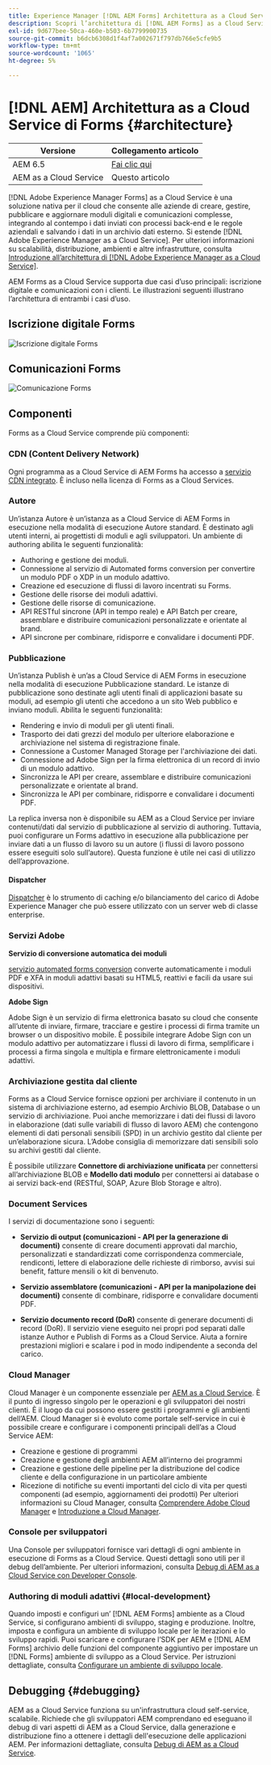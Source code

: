 ```yaml
---
title: Experience Manager [!DNL AEM Forms] Architettura as a Cloud Service
description: Scopri l’architettura di [!DNL AEM Forms] as a Cloud Service a scoprire gli aspetti di scalabilità, resilienza e prestazioni della piattaforma.
exl-id: 9d677bee-50ca-460e-b503-6b7799900735
source-git-commit: b6dcb6308d1f4af7a002671f797db766e5cfe9b5
workflow-type: tm+mt
source-wordcount: '1065'
ht-degree: 5%

---
```


# [!DNL AEM] Architettura as a Cloud Service di Forms {#architecture}

| Versione | Collegamento articolo |
| -------- | ---------------------------- |
| AEM 6.5 | [Fai clic qui](https://experienceleague.adobe.com/docs/experience-manager-65/forms/install-aem-forms/aem-forms-architecture-deployment.html) |
| AEM as a Cloud Service | Questo articolo |

[!DNL Adobe Experience Manager Forms] as a Cloud Service è una soluzione nativa per il cloud che consente alle aziende di creare, gestire, pubblicare e aggiornare moduli digitali e comunicazioni complesse, integrando al contempo i dati inviati con processi back-end e le regole aziendali e salvando i dati in un archivio dati esterno. Si estende [!DNL Adobe Experience Manager as a Cloud Service]. Per ulteriori informazioni su scalabilità, distribuzione, ambienti e altre infrastrutture, consulta [Introduzione all’architettura di [!DNL Adobe Experience Manager as a Cloud Service]](https://experienceleague.adobe.com/docs/experience-manager-cloud-service/core-concepts/architecture.html).

AEM Forms as a Cloud Service supporta due casi d’uso principali: iscrizione digitale e comunicazioni con i clienti. Le illustrazioni seguenti illustrano l’architettura di entrambi i casi d’uso.

## Iscrizione digitale Forms

![Iscrizione digitale Forms](assets/forms-cloud-service-architecture-forms-digital-enrollment.svg)

## Comunicazioni Forms

![Comunicazione Forms](assets/forms-cloud-service-architecture-forms-communications.svg)

## Componenti

Forms as a Cloud Service comprende più componenti:

### CDN (Content Delivery Network)

Ogni programma as a Cloud Service di AEM Forms ha accesso a [servizio CDN integrato](https://experienceleague.adobe.com/docs/experience-manager-cloud-service/content/implementing/content-delivery/cdn.html). È incluso nella licenza di Forms as a Cloud Services.

### Autore

Un’istanza Autore è un’istanza as a Cloud Service di AEM Forms in esecuzione nella modalità di esecuzione Autore standard. È destinato agli utenti interni, ai progettisti di moduli e agli sviluppatori. Un ambiente di authoring abilita le seguenti funzionalità:

* Authoring e gestione dei moduli.
* Connessione al servizio di Automated forms conversion per convertire un modulo PDF o XDP in un modulo adattivo.
* Creazione ed esecuzione di flussi di lavoro incentrati su Forms.
* Gestione delle risorse dei moduli adattivi.
* Gestione delle risorse di comunicazione.
* API RESTful sincrone (API in tempo reale) e API Batch per creare, assemblare e distribuire comunicazioni personalizzate e orientate al brand.
* API sincrone per combinare, ridisporre e convalidare i documenti PDF.

### Pubblicazione

Un’istanza Publish è un’as a Cloud Service di AEM Forms in esecuzione nella modalità di esecuzione Pubblicazione standard. Le istanze di pubblicazione sono destinate agli utenti finali di applicazioni basate su moduli, ad esempio gli utenti che accedono a un sito Web pubblico e inviano moduli. Abilita le seguenti funzionalità:

* Rendering e invio di moduli per gli utenti finali.
* Trasporto dei dati grezzi del modulo per ulteriore elaborazione e archiviazione nel sistema di registrazione finale.
* Connessione a Customer Managed Storage per l&#39;archiviazione dei dati.
* Connessione ad Adobe Sign per la firma elettronica di un record di invio di un modulo adattivo.
* Sincronizza le API per creare, assemblare e distribuire comunicazioni personalizzate e orientate al brand.
* Sincronizza le API per combinare, ridisporre e convalidare i documenti PDF.

La replica inversa non è disponibile su AEM as a Cloud Service per inviare contenuti/dati dal servizio di pubblicazione al servizio di authoring. Tuttavia, puoi configurare un Forms adattivo in esecuzione alla pubblicazione per inviare dati a un flusso di lavoro su un autore (i flussi di lavoro possono essere eseguiti solo sull’autore). Questa funzione è utile nei casi di utilizzo dell’approvazione.

#### Dispatcher

[Dispatcher](https://experienceleague.adobe.com/docs/experience-manager-cloud-service/content/implementing/content-delivery/disp-overview.html?lang=it) è lo strumento di caching e/o bilanciamento del carico di Adobe Experience Manager che può essere utilizzato con un server web di classe enterprise.

### Servizi Adobe

**Servizio di conversione automatica dei moduli**

[servizio automated forms conversion](https://experienceleague.adobe.com/docs/aem-forms-automated-conversion-service/using/introduction.html?lang=it) converte automaticamente i moduli PDF e XFA in moduli adattivi basati su HTML5, reattivi e facili da usare sui dispositivi.

**Adobe Sign**

Adobe Sign è un servizio di firma elettronica basato su cloud che consente all’utente di inviare, firmare, tracciare e gestire i processi di firma tramite un browser o un dispositivo mobile. È possibile integrare Adobe Sign con un modulo adattivo per automatizzare i flussi di lavoro di firma, semplificare i processi a firma singola e multipla e firmare elettronicamente i moduli adattivi.

<!-- **PDF Service API**
Adobe’s PDF Services API lets create, combine, export, and extract data from PDFs through powerful and flexible cloud-based APIs. -->

### Archiviazione gestita dal cliente

Forms as a Cloud Service fornisce opzioni per archiviare il contenuto in un sistema di archiviazione esterno, ad esempio Archivio BLOB, Database o un servizio di archiviazione. Puoi anche memorizzare i dati dei flussi di lavoro in elaborazione (dati sulle variabili di flusso di lavoro AEM) che contengono elementi di dati personali sensibili (SPD) in un archivio gestito dal cliente per un’elaborazione sicura. L’Adobe consiglia di memorizzare dati sensibili solo su archivi gestiti dal cliente.

È possibile utilizzare **Connettore di archiviazione unificata** per connettersi all’archiviazione BLOB e **Modello dati modulo** per connettersi ai database o ai servizi back-end (RESTful, SOAP, Azure Blob Storage e altro).

### Document Services

I servizi di documentazione sono i seguenti:

* **Servizio di output (comunicazioni - API per la generazione di documenti)** consente di creare documenti approvati dal marchio, personalizzati e standardizzati come corrispondenza commerciale, rendiconti, lettere di elaborazione delle richieste di rimborso, avvisi sui benefit, fatture mensili o kit di benvenuto.

* **Servizio assemblatore (comunicazioni - API per la manipolazione dei documenti)** consente di combinare, ridisporre e convalidare documenti PDF.

* **Servizio documento record (DoR)** consente di generare documenti di record (DoR). Il servizio viene eseguito nei propri pod separati dalle istanze Author e Publish di Forms as a Cloud Service. Aiuta a fornire prestazioni migliori e scalare i pod in modo indipendente a seconda del carico.

### Cloud Manager

Cloud Manager è un componente essenziale per [AEM as a Cloud Service](https://experienceleague.adobe.com/docs/experience-manager-cloud-service/overview/introduction.html?lang=it). È il punto di ingresso singolo per le operazioni e gli sviluppatori dei nostri clienti. È il luogo da cui possono essere gestiti i programmi e gli ambienti dell’AEM. Cloud Manager si è evoluto come portale self-service in cui è possibile creare e configurare i componenti principali dell’as a Cloud Service AEM:

* Creazione e gestione di programmi
* Creazione e gestione degli ambienti AEM all’interno dei programmi
* Creazione e gestione delle pipeline per la distribuzione del codice cliente e della configurazione in un particolare ambiente
* Ricezione di notifiche su eventi importanti del ciclo di vita per questi componenti (ad esempio, aggiornamenti dei prodotti) Per ulteriori informazioni su Cloud Manager, consulta [Comprendere Adobe Cloud Manager](https://experienceleague.adobe.com/docs/experience-manager-learn/foundation/cloud-manager/understand-cloud-manager-for-aem.html) e [Introduzione a Cloud Manager](https://experienceleague.adobe.com/docs/experience-manager-cloud-manager/using/introduction-to-cloud-manager.html?lang=it).

### Console per sviluppatori

Una Console per sviluppatori fornisce vari dettagli di ogni ambiente in esecuzione di Forms as a Cloud Service. Questi dettagli sono utili per il debug dell’ambiente. Per ulteriori informazioni, consulta [Debug di AEM as a Cloud Service con Developer Console](https://experienceleague.adobe.com/docs/experience-manager-learn/cloud-service/debugging/debugging-aem-as-a-cloud-service/developer-console.html?lang=it).

<!--

+++CDN (Content Delivery Network):

Every AEM Forms as a Cloud Service program has access to Fastly CDN service. It is included in the licence of Forms as a Cloud Services.

+++

+++Adaptive Forms
Adaptive Forms enable customers to author web-friendly reflowable web forms and fragments that are used by the customers for their data capture needs. This feature enables customers to manage their complex data capture needs easily, by leveraging multiple integrations with Adobe Sign, Document Services, Form Data Model, Automated Forms Conversion service, and more.

+++

+++Automated Forms Conversion Service (AFCS)
Automated Forms Conversion service helps accelerate digitization and modernization of data capture experience through automated conversion of PDF forms to adaptive forms. The service, powered by Adobe Sensei, automatically converts your PDF forms to device-friendly, responsive, and HTML5-based adaptive forms. While leveraging the existing investments in PDF Forms and XFA, the service also applies appropriate validations, styling, and layout to adaptive form fields during conversion.

+++

+++Form Data Model
The Form Data Model (FDM) feature is the standard way of creating data integrations with external/internal data sources and using them across the different Forms as a Cloud Service features. FDM provides a rich editor for customers to integrate, define, and manage relationships between the different entities and data sources and perform operations on them. Form data is stored in a data store hosted on the customer premises. Organizations can also use blob store hosted by the cloud provider and Adobe Experince Platform to store data.

+++

+++Forms Workflows
Forms-centric workflows is an extension to the default AEM Workflow and provides our customers with additional workflow capabilities like Form Data review, task assignment, and document services invocation.

+++

+++Communications
Forms as a Cloud Service offering consists of multiple services tailored specifically for document processing.

+++

+++Document of Record
A Document of Record is a PDF version of a form. It provides an ability to keep a record of the information  that you provide and submit in an Adaptive Form in PDF fromat. The service provides a default DoR template and tools to develop a custom template.

+++

## Terminologies

<!-- ## Cloud Manager{#cloud-manager}

Cloud Manager is an essential component to [AEM as a Cloud Service](https://experienceleague.adobe.com/docs/experience-manager-cloud-service/overview/introduction.html?lang=en). Each new tenant of the [!DNL AEM Forms] as a Cloud Service is first provisioned for Cloud Manager access. Cloud Manager is the single-entry point for the operations and developer persona of our customers. It is the place from where the AEM programs and environments can be managed. Cloud Manager has evolved as a self-service portal where the main components of the AEM as a Cloud Service can be created and configured:

* Creating and managing programs
* Creating and managing the AEM environments within the programs
* Creating and managing the pipelines for deploying the customer code and configuration to a particular environment
* Getting notified of important lifecycle events for these components (for example, product updates)
For more information about Cloud Manager, see [Understand Adobe Cloud Manager](https://experienceleague.adobe.com/docs/experience-manager-learn/foundation/cloud-manager/understand-cloud-manager-for-aem.html) and [Introduction to Cloud Manager](https://experienceleague.adobe.com/docs/experience-manager-cloud-manager/using/introduction-to-cloud-manager.html).

## Users and Authentication {#users-and-authentication}

AEM as a Cloud Service includes Admin Console support for AEM instances and Adobe Identity Management System (IMS) based authentication. The Admin Console allows administrators to centrally manage all Experience Cloud users. Users and Groups can be assigned to product profiles associated with AEM as a Cloud Service instances, allowing them to log in to that instance. For more information about users, authentication, and, and accessing an instance of AEM as a Cloud Service, see [IMS Support for [!DNL Adobe Experience Manager] as a Cloud Service](https://experienceleague.adobe.com/docs/experience-manager-cloud-service/security/ims-support.html?lang=en#introduction).

Various personas are involved in a typical [!DNL AEM Forms] project. After you log in to your [!DNL AEM Forms] as a Cloud Service instance, you can [add users in admin console](https://experienceleague.adobe.com/docs/experience-manager-cloud-service/security/ims-support.html) for personas applicable to your organization or project and [assign users to built-in groups](forms-groups-privileges-tasks.md) to provide them required privileges.

To learn various in-built [!DNL AEM Forms] specific user groups and privileges available on [!DNL AEM Forms] as a Cloud Services instance, see [Configure, user, roles and groups](forms-groups-privileges-tasks.md). 

## Developer Experience {#developer-experience}

The new architecture supporting AEM as a Cloud Service brings some key changes to the overall developer experience. One of the major goals for the changes to developer experience is to allow migration to AEM as a Cloud Service as quickly as possible, with little modifications to existing custom code.

## Cloud development {#cloud-development}

Here are the guidelines to run your existing code smoothly on AEM as a Cloud Service environment:

* Store your code and configurations to the Git repository of the associated Cloud Manager program. It makes managing and integrating code with CI/CD a breeze.  
* Make application code and configuration compatible with the baseline [!DNL AEM Forms] images. Using the latest APIs helps to build faster and secure applications.
* Use the Cloud Manager pipeline associated with the Cloud Manager environment to build and deploy applications. It helps you bring the latest features and bug fixed for [!DNL AEM Forms] as a Cloud Service to your environment.
* Try that your custom applications pass all the code quality, security, and performance gates enforced in the pipeline. It helps build secure and better performing applications which leads to better customer experience. You can always use Cloud Manager UI to skip some checks.
This process is commonly referred to as cloud-first development. [!DNL AEM Forms] as a Cloud Service also provides an SDK to support rapid development before the pending code and configuration changes are attempted in the cloud.
Some interfaces that were previously part of the AEM QuickStart are no longer available to the users of the AEM as a Cloud Service environment. For instance, the Web Console where OSGI bundles and their associated configuration are managed. The CRXDE Lite content repository browser becomes only accessible on non-production environment types. A subset of the Web Console functionalities that developers require, especially when it comes to diagnostics and status purposes, is made available via a new developer console.
Also, one of the most common requirements for developers is quick access to the log files of the various environments. With [!DNL AEM Cloud Service], the log files of the different nodes in the Author, Publish are made available via the Cloud Manager, either in the form of files that can be downloaded or via APIs for tailing the logs. Due to the clear separation of code and content, developers can use a particular process for updating content as part of a deployment. The typical use cases for mutable content are:
* Standard “default” content that is part of the customer project (for example, folders, templates, workflows...)
* Search index definitions
* ACLs and permissions
* Service users and user groups
Set up your development environment, [Configure your CI/CD Pipeline](https://experienceleague.adobe.com/docs/experience-manager-cloud-manager/using/how-to-use/configuring-pipeline.html), and learn to [deploy your code](https://experienceleague.adobe.com/docs/experience-manager-cloud-manager/using/how-to-use/deploying-code.html) on the environment. -->

### Authoring di moduli adattivi {#local-development}

Quando imposti e configuri un’ [!DNL AEM Forms] ambiente as a Cloud Service, si configurano ambienti di sviluppo, staging e produzione. Inoltre, imposta e configura un ambiente di sviluppo locale per le iterazioni e lo sviluppo rapidi. Puoi scaricare e configurare l’SDK per AEM e [!DNL AEM Forms] archivio delle funzioni del componente aggiuntivo per impostare un [!DNL Forms] ambiente di sviluppo as a Cloud Service.  Per istruzioni dettagliate, consulta [Configurare un ambiente di sviluppo locale](setup-local-development-environment.md).

## Debugging {#debugging}

AEM as a Cloud Service funziona su un&#39;infrastruttura cloud self-service, scalabile. Richiede che gli sviluppatori AEM comprendano ed eseguano il debug di vari aspetti di AEM as a Cloud Service, dalla generazione e distribuzione fino a ottenere i dettagli dell&#39;esecuzione delle applicazioni AEM. Per informazioni dettagliate, consulta [Debug di AEM as a Cloud Service](https://experienceleague.adobe.com/docs/experience-manager-learn/cloud-service/debugging/debugging-aem-as-a-cloud-service/overview.html).
